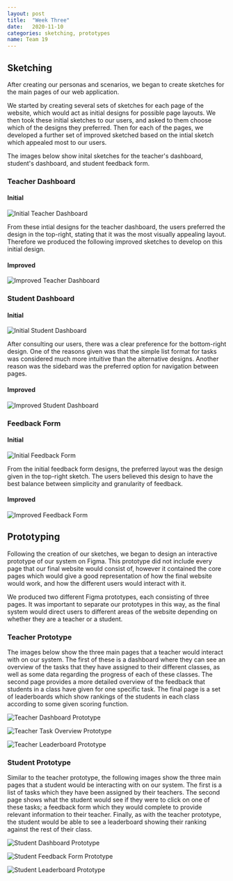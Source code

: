 ```yaml
---
layout: post
title:  "Week Three"
date:   2020-11-10
categories: sketching, prototypes
name: Team 19
---
```


## Sketching
After creating our personas and scenarios, we began to create sketches for the main pages of our web application.

We started by creating several sets of sketches for each page of the website, which would act as initial designs for
possible page layouts. We then took these initial sketches to our users, and asked to them choose which of the designs
they preferred. Then for each of the pages, we developed a further set of improved sketched based on the intial sketch
which appealed most to our users.

The images below show inital sketches for the teacher's dashboard, student's dashboard, and student
feedback form. 

### Teacher Dashboard
#### Initial
![Initial Teacher Dashboard](/COMP0016_2020_21_Team19/assets/teacher-dashboard-1.jpeg)

From these intial designs for the teacher dashboard, the users preferred the design in the top-right, stating that
it was the most visually appealing layout. Therefore we produced the following improved sketches to develop on this
initial design.

#### Improved
![Improved Teacher Dashboard](/COMP0016_2020_21_Team19/assets/teacher-dashboard-2.jpeg)
  
### Student Dashboard
#### Initial
![Initial Student Dashboard](/COMP0016_2020_21_Team19/assets/student-dashboard-1.jpeg)

After consulting our users, there was a clear preference for the bottom-right design. One of the reasons given was
that the simple list format for tasks was considered much more intuitive than the alternative designs. Another reason
was the sidebard was the preferred option for navigation between pages.

#### Improved
![Improved Student Dashboard](/COMP0016_2020_21_Team19/assets/student-dashboard-2.jpeg)

### Feedback Form
#### Initial
![Initial Feedback Form](/COMP0016_2020_21_Team19/assets/feedback-form-1.jpeg)

From the initial feedback form designs, the preferred layout was the design given in the top-right sketch. The users
believed this design to have the best balance between simplicity and granularity of feedback.

#### Improved
![Improved Feedback Form](/COMP0016_2020_21_Team19/assets/feedback-form-2.jpeg)

## Prototyping
Following the creation of our sketches, we began to design an interactive prototype of our system on Figma. This
prototype did not include every page that our final website would consist of, however it contained the core pages which
would give a good representation of how the final website would work, and how the different users would interact with it.

We produced two different Figma prototypes, each consisting of three pages. It was important to separate our prototypes in
this way, as the final system would direct users to different areas of the website depending on whether they are a teacher
or a student.

### Teacher Prototype
The images below show the three main pages that a teacher would interact with on our system. The first of these is a dashboard
where they can see an overview of the tasks that they have assigned to their different classes, as well as some data regarding
the progress of each of these classes. The second page provides a more detailed overview of the feedback that students in a
class have given for one specific task. The final page is a set of leaderboards which show rankings of the students in each class
according to some given scoring function.

![Teacher Dashboard Prototype](/COMP0016_2020_21_Team19/assets/teacher-dashboard-figma.png)

![Teacher Task Overview Prototype](/COMP0016_2020_21_Team19/assets/teacher-taskoverview-figma.jpg)

![Teacher Leaderboard Prototype](/COMP0016_2020_21_Team19/assets/teacher-leaderboard-figma.jpg)

### Student Prototype
Similar to the teacher prototype, the following images show the three main pages that a student would be interacting with on
our system. The first is a list of tasks which they have been assigned by their teachers. The second page shows what the student
would see if they were to click on one of these tasks; a feedback form which they would complete to provide relevant information
to their teacher. Finally, as with the teacher prototype, the student would be able to see a leaderboard showing their ranking
against the rest of their class.

![Student Dashboard Prototype](/COMP0016_2020_21_Team19/assets/student-dashboard-figma.png)

![Student Feedback Form Prototype](/COMP0016_2020_21_Team19/assets/student-feedbackform-figma.png)

![Student Leaderboard Prototype](/COMP0016_2020_21_Team19/assets/student-leaderboard-figma.png)
